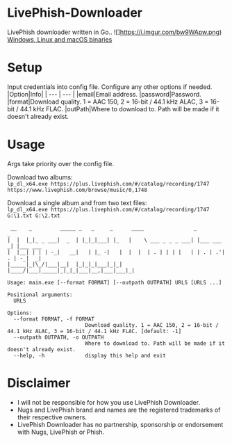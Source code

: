 # LivePhish-Downloader
LivePhish downloader written in Go..
![]https://i.imgur.com/bw9WApw.png)
[Windows, Linux and macOS binaries](https://github.com/Sorrow446/LivePhish-Downloader/releases)

# Setup
Input credentials into config file.
Configure any other options if needed.
|Option|Info|
| --- | --- |
|email|Email address.
|password|Password.
|format|Download quality. 1 = AAC 150, 2 = 16-bit / 44.1 kHz ALAC, 3 = 16-bit / 44.1 kHz FLAC.
|outPath|Where to download to. Path will be made if it doesn't already exist.

# Usage
Args take priority over the config file.

Download two albums:   
`lp_dl_x64.exe https://plus.livephish.com/#/catalog/recording/1747 https://www.livephish.com/browse/music/0,1748`

Download a single album and from two text files:   
`lp_dl_x64.exe https://plus.livephish.com/#/catalog/recording/1747 G:\1.txt G:\2.txt`

```
 __    _         _____ _   _     _      ____                _           _
|  |  |_|_ _ ___|  _  | |_|_|___| |_   |    \ ___ _ _ _ ___| |___ ___ _| |___ ___
|  |__| | | | -_|   __|   | |_ -|   |  |  |  | . | | | |   | | . | .'| . | -_|  _|
|_____|_|\_/|___|__|  |_|_|_|___|_|_|  |____/|___|_____|_|_|_|___|__,|___|___|_|

Usage: main.exe [--format FORMAT] [--outpath OUTPATH] URLS [URLS ...]

Positional arguments:
  URLS

Options:
  --format FORMAT, -f FORMAT
                         Download quality. 1 = AAC 150, 2 = 16-bit / 44.1 kHz ALAC, 3 = 16-bit / 44.1 kHz FLAC. [default: -1]
  --outpath OUTPATH, -o OUTPATH
                         Where to download to. Path will be made if it doesn't already exist.
  --help, -h             display this help and exit
  ```
 
# Disclaimer
- I will not be responsible for how you use LivePhish Downloader.    
- Nugs and LivePhish brand and names are the registered trademarks of their respective owners.    
- LivePhish Downloader has no partnership, sponsorship or endorsement with Nugs, LivePhish or Phish.
